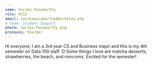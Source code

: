 ```yaml
---
name: Sarika Pasumarthy
role: UCS2
email: sarikapasumarthy@berkeley.edu
# team: Student Support
photo: Sarika_Pasumarthy.png
pronouns: She/Her
---
```

Hi everyone, I am a 3rd year CS and Business major and this is my 4th semester on Data 100 staff :D Some things I love are matcha desserts, strawberries, the beach, and romcoms. Excited for the semester!